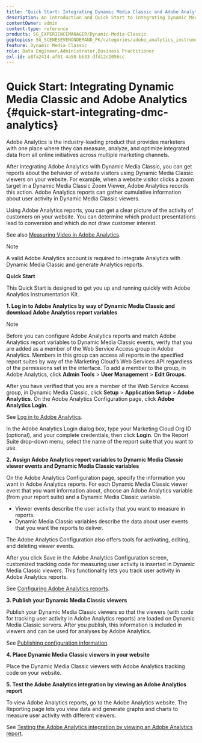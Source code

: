 ```yaml
---
title: "Quick Start: Integrating Dynamic Media Classic and Adobe Analytics"
description: An introduction and Quick Start to integrating Dynamic Media Classic and Adobe Analytics to help you get up and running quickly.
contentOwner: admin
content-type: reference
products: SG_EXPERIENCEMANAGER/Dynamic-Media-Classic
geptopics: SG_SCENESEVENONDEMAND_PK/categories/adobe_analytics_instrumentation_kit
feature: Dynamic Media Classic
role: Data Engineer,Administrator,Business Practitioner
exl-id: a8fa2414-af01-4a58-bb33-dfd12c1056cc
---
```

# Quick Start: Integrating Dynamic Media Classic and Adobe Analytics {#quick-start-integrating-dmc-analytics}

Adobe Analytics is the industry-leading product that provides marketers with one place where they can measure, analyze, and optimize integrated data from all online initiatives across multiple marketing channels.

After integrating Adobe Analytics with Dynamic Media Classic, you can get reports about the behavior of website visitors using Dynamic Media Classic viewers on your website. For example, when a website visitor clicks a zoom target in a Dynamic Media Classic Zoom Viewer, Adobe Analytics records this action. Adobe Analytics reports can gather cumulative information about user activity in Dynamic Media Classic viewers.

Using Adobe Analytics reports, you can get a clear picture of the activity of customers on your website. You can determine which product presentations lead to conversion and which do not draw customer interest.

See also [Measuring Video in Adobe Analytics](https://experienceleague.adobe.com/docs/media-analytics/using/media-overview.html).

>[!NOTE]
>
>A valid Adobe Analytics account is required to integrate Analytics with Dynamic Media Classic and generate Analytics reports.

**Quick Start**

This Quick Start is designed to get you up and running quickly with Adobe Analytics Instrumentation Kit.

**1. Log in to Adobe Analytics by way of Dynamic Media Classic and download Adobe Analytics report variables**

>[!NOTE]
>
>Before you can configure Adobe Analytics reports and match Adobe Analytics report variables to Dynamic Media Classic events, verify that you are added as a member of the Web Service Access group in Adobe Analytics. Members in this group can access all reports in the specified report suites by way of the Marketing Cloud’s Web Services API regardless of the permissions set in the interface. To add a member to the group, in Adobe Analytics, click **Admin Tools** > **User Management** > **Edit Groups**.

After you have verified that you are a member of the Web Service Access group, in Dynamic Media Classic, click **Setup** > **Application Setup** > **Adobe Analytics**. On the Adobe Analytics Configuration page, click **Adobe Analytics Login**.

See [Log in to Adobe Analytics](log-analytics.md#log_in_to_adobe_analytics).

In the Adobe Analytics Login dialog box, type your Marketing Cloud Org ID (optional), and your complete credentials, then click **Login**. On the Report Suite drop-down menu, select the name of the report suite that you want to use.

**2. Assign Adobe Analytics report variables to Dynamic Media Classic viewer events and Dynamic Media Classic variables**

On the Adobe Analytics Configuration page, specify the information you want in Adobe Analytics reports. For each Dynamic Media Classic viewer event that you want information about, choose an Adobe Analytics variable (from your report suite) and a Dynamic Media Classic variable.

* Viewer events describe the user activity that you want to measure in reports.
* Dynamic Media Classic variables describe the data about user events that you want the reports to deliver.

The Adobe Analytics Configuration also offers tools for activating, editing, and deleting viewer events.

After you click Save in the Adobe Analytics Configuration screen, customized tracking code for measuring user activity is inserted in Dynamic Media Classic viewers. This functionality lets you track user activity in Adobe Analytics reports.

See [Configuring Adobe Analytics reports](configuring-analytics-reports.md#configuring_adobe_analytics_reports).

**3. Publish your Dynamic Media Classic viewers**

Publish your Dynamic Media Classic viewers so that the viewers (with code for tracking user activity in Adobe Analytics reports) are loaded on Dynamic Media Classic servers. After you publish, this information is included in viewers and can be used for analyses by Adobe Analytics.

See [Publishing configuration information](publishing-analytics-configuration-information.md#publishing_adobe_analytics_configuration_information).

**4. Place Dynamic Media Classic viewers in your website**

Place the Dynamic Media Classic viewers with Adobe Analytics tracking code on your website.

**5. Test the Adobe Analytics integration by viewing an Adobe Analytics report**

To view Adobe Analytics reports, go to the Adobe Analytics website. The Reporting page lets you view data and generate graphs and charts to measure user activity with different viewers.

See [Testing the Adobe Analytics integration by viewing an Adobe Analytics report](testing-integration-viewing-analytics-report.md#testing_the_integration_by_viewing_an_adobe_analytics_report).
